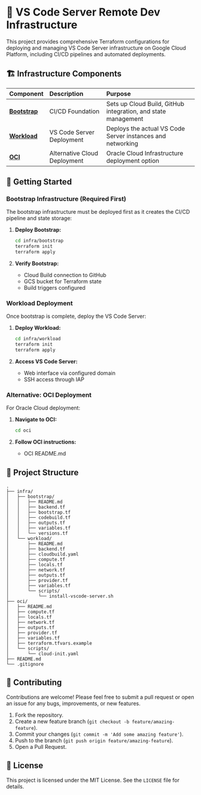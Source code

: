 # 🚀 VS Code Server Remote Dev Infrastructure

This project provides comprehensive Terraform configurations for deploying and managing VS Code Server infrastructure on Google Cloud Platform, including CI/CD pipelines and automated deployments.

## 🏗 Infrastructure Components

| Component | Description | Purpose |
| :--- | :--- | :--- |
| **[Bootstrap](./infra/bootstrap/)** | CI/CD Foundation | Sets up Cloud Build, GitHub integration, and state management |
| **[Workload](./infra/workload/)** | VS Code Server Deployment | Deploys the actual VS Code Server instances and networking |
| **[OCI](./oci/)** | Alternative Cloud Deployment | Oracle Cloud Infrastructure deployment option |

## 🚀 Getting Started

### Bootstrap Infrastructure (Required First)

The bootstrap infrastructure must be deployed first as it creates the CI/CD pipeline and state storage:

1. **Deploy Bootstrap:**
   ```bash
   cd infra/bootstrap
   terraform init
   terraform apply
   ```

2. **Verify Bootstrap:**
   - Cloud Build connection to GitHub
   - GCS bucket for Terraform state
   - Build triggers configured

### Workload Deployment

Once bootstrap is complete, deploy the VS Code Server:

1. **Deploy Workload:**
   ```bash
   cd infra/workload
   terraform init
   terraform apply
   ```

2. **Access VS Code Server:**
   - Web interface via configured domain
   - SSH access through IAP

### Alternative: OCI Deployment

For Oracle Cloud deployment:

1. **Navigate to OCI:**
   ```bash
   cd oci
   ```

2. **Follow OCI instructions:**
   - OCI README.md

## 📁 Project Structure

```plaintext
.
├── infra/
│   ├── bootstrap/
│   │   ├── README.md
│   │   ├── backend.tf
│   │   ├── bootstrap.tf
│   │   ├── codebuild.tf
│   │   ├── outputs.tf
│   │   ├── variables.tf
│   │   └── versions.tf
│   └── workload/
│       ├── README.md
│       ├── backend.tf
│       ├── cloudbuild.yaml
│       ├── compute.tf
│       ├── locals.tf
│       ├── network.tf
│       ├── outputs.tf
│       ├── provider.tf
│       ├── variables.tf
│       └── scripts/
│           └── install-vscode-server.sh
├── oci/
│   ├── README.md
│   ├── compute.tf
│   ├── locals.tf
│   ├── network.tf
│   ├── outputs.tf
│   ├── provider.tf
│   ├── variables.tf
│   ├── terraform.tfvars.example
│   └── scripts/
│       └── cloud-init.yaml
├── README.md
└── .gitignore
```

## 🤝 Contributing

Contributions are welcome! Please feel free to submit a pull request or open an issue for any bugs, improvements, or new features.

1.  Fork the repository.
2.  Create a new feature branch (`git checkout -b feature/amazing-feature`).
3.  Commit your changes (`git commit -m 'Add some amazing feature'`).
4.  Push to the branch (`git push origin feature/amazing-feature`).
5.  Open a Pull Request.

## 📄 License

This project is licensed under the MIT License. See the `LICENSE` file for details.